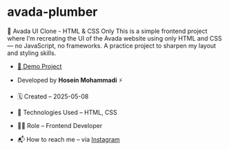 # avada-plumber
🎨 Avada UI Clone - HTML &amp; CSS Only This is a simple frontend project where I’m recreating the UI of the Avada website using only HTML and CSS — no JavaScript, no frameworks. A practice project to sharpen my layout and styling skills.


<!-- ![preview](./screenshots/preview.jpg) -->

- [🔗 Demo Project]([https://hoseinmohammadi-dev.github.io/rtl-basic-project/](https://hoseinmohammadi-dev.github.io/avada-plumber/))

- Developed by **Hosein Mohammadi** ⚡️

- 🗓 Created – 2025-05-08

- 🧪 Technologies Used – HTML, CSS 

- 🧑‍💻 Role – Frontend Developer

- 📬 How to reach me – via [Instagram](https://instagram.com/hoseinmdev)


